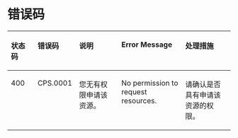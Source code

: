 # 错误码<a name="ZH-CN_TOPIC_0149355258"></a>

<a name="table22139774114422"></a>
<table><thead align="left"><tr id="row25421928114422"><th class="cellrowborder" valign="top" width="12.410000000000002%" id="mcps1.1.6.1.1"><p id="p55374399114435"><a name="p55374399114435"></a><a name="p55374399114435"></a><strong id="b887601472013"><a name="b887601472013"></a><a name="b887601472013"></a>状态码</strong></p>
</th>
<th class="cellrowborder" valign="top" width="12.560000000000002%" id="mcps1.1.6.1.2"><p id="p56141312114435"><a name="p56141312114435"></a><a name="p56141312114435"></a><strong id="b188761114102012"><a name="b188761114102012"></a><a name="b188761114102012"></a>错误码</strong></p>
</th>
<th class="cellrowborder" valign="top" width="20.650000000000002%" id="mcps1.1.6.1.3"><p id="p51152455114435"><a name="p51152455114435"></a><a name="p51152455114435"></a><strong id="b128772014162013"><a name="b128772014162013"></a><a name="b128772014162013"></a>说明</strong></p>
</th>
<th class="cellrowborder" valign="top" width="30.260000000000005%" id="mcps1.1.6.1.4"><p id="p83051937597"><a name="p83051937597"></a><a name="p83051937597"></a><strong id="b14879214132016"><a name="b14879214132016"></a><a name="b14879214132016"></a>Error Message</strong></p>
</th>
<th class="cellrowborder" valign="top" width="24.12%" id="mcps1.1.6.1.5"><p id="p1399911370354"><a name="p1399911370354"></a><a name="p1399911370354"></a><strong id="b68791514172020"><a name="b68791514172020"></a><a name="b68791514172020"></a>处理措施</strong></p>
</th>
</tr>
</thead>
<tbody><tr id="row51213039114422"><td class="cellrowborder" valign="top" width="12.410000000000002%" headers="mcps1.1.6.1.1 "><p id="p2635184316189"><a name="p2635184316189"></a><a name="p2635184316189"></a>400</p>
</td>
<td class="cellrowborder" valign="top" width="12.560000000000002%" headers="mcps1.1.6.1.2 "><p id="p66927757114454"><a name="p66927757114454"></a><a name="p66927757114454"></a>CPS.0001</p>
</td>
<td class="cellrowborder" valign="top" width="20.650000000000002%" headers="mcps1.1.6.1.3 "><p id="p37268087115557"><a name="p37268087115557"></a><a name="p37268087115557"></a>您无有权限申请该资源。</p>
</td>
<td class="cellrowborder" valign="top" width="30.260000000000005%" headers="mcps1.1.6.1.4 "><p id="p1941565125813"><a name="p1941565125813"></a><a name="p1941565125813"></a>No permission to request resources.</p>
</td>
<td class="cellrowborder" valign="top" width="24.12%" headers="mcps1.1.6.1.5 "><p id="p1169252617358"><a name="p1169252617358"></a><a name="p1169252617358"></a>请确认是否具有申请该资源的权限。</p>
</td>
</tr>
</tbody>
</table>


